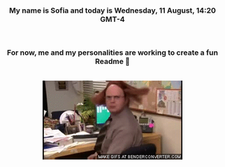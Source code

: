 


<div align="center">
<h3 >My name is Sofia and today is Wednesday, 11 August, 14:20 GMT-4</h3><br>
<h3 >For now, me and my personalities are working to create a fun Readme 👋
</h3><br>
<img src='img/dwight.gif' alt='working...'/>
</div>
